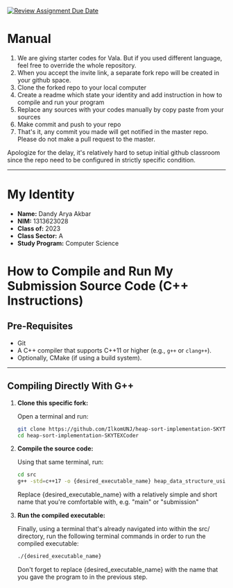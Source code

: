 [![Review Assignment Due Date](https://classroom.github.com/assets/deadline-readme-button-22041afd0340ce965d47ae6ef1cefeee28c7c493a6346c4f15d667ab976d596c.svg)](https://classroom.github.com/a/NqT6D9pg)

# Manual

1. We are giving starter codes for Vala. But if you used different language, feel free to override the whole repository.
2. When you accept the invite link, a separate fork repo will be created in your github space.
3. Clone the forked repo to your local computer
4. Create a readme which state your identity and add instruction in how to compile and run your program
5. Replace any sources with your codes manually by copy paste from your sources
6. Make commit and push to your repo
7. That's it, any commit you made will get notified in the master repo. Please do not make a pull request to the master.

Apologize for the delay, it's relatively hard to setup initial github classroom since the repo need to be configured in strictly specific condition.

-------------------------------------------------------------------------------------------------------------

# My Identity

- **Name:** Dandy Arya Akbar
- **NIM:** 1313623028
- **Class of:** 2023
- **Class Sector:** A
- **Study Program:** Computer Science

# How to Compile and Run My Submission Source Code (C++ Instructions)

## Pre-Requisites

- Git
- A C++ compiler that supports C++11 or higher (e.g., `g++` or `clang++`).
- Optionally, CMake (if using a build system).

-------------------------------------------------------------------------------------------------------------

## **Compiling Directly With G++**

1. **Clone this specific fork:**

    Open a terminal and run:

    ```bash
    git clone https://github.com/IlkomUNJ/heap-sort-implementation-SKYTEXCoder.git
    cd heap-sort-implementation-SKYTEXCoder
    ```

2. **Compile the source code:**

    Using that same terminal, run:

    ```bash
    cd src
    g++ -std=c++17 -o {desired_executable_name} heap_data_structure_using_primitive_array.cpp
    ```

    Replace {desired_executable_name} with a relatively simple and short name that you're comfortable with, e.g. "main" or "submission"

3. **Run the compiled executable:**

    Finally, using a terminal that's already navigated into within the src/ directory, run the following terminal commands in order to run the compiled executable:

    ```bash
    ./{desired_executable_name}
    ```

    Don't forget to replace {desired_executable_name} with the name that you gave the program to in the previous step.
